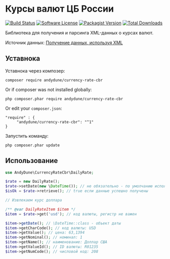 # Курсы валют ЦБ России

[![Build Status](https://travis-ci.org/AndyDune/CurrencyRateCbr.svg?branch=master)](https://travis-ci.org/AndyDune/CurrencyRateCbr)
[![Software License](https://img.shields.io/badge/license-MIT-brightgreen.svg?style=flat-square)](LICENSE)
[![Packagist Version](https://img.shields.io/packagist/v/andydune/currency-rate-cbr.svg?style=flat-square)](https://packagist.org/packages/andydune/currency-rate-cbr)
[![Total Downloads](https://img.shields.io/packagist/dt/andydune/currency-rate-cbr.svg?style=flat-square)](https://packagist.org/packages/andydune/currency-rate-cbr)


Библиотека для получения и парсинга XML-данных о курсах валют.

Источник данных: [Получение данных, используя XML](http://www.cbr.ru/development/SXML/)


Уставнока
------------

Уставнока через композер:

```
composer require andydune/currency-rate-cbr
```
Or if composer was not installed globally:
```
php composer.phar require andydune/currency-rate-cbr
```
Or edit your `composer.json`:
```
"require" : {
     "andydune/currency-rate-cbr": "^1"
}

```
Запустить команду:
```
php composer.phar update
```

Использование
--------------

```php
use AndyDune\CurrencyRateCbr\DailyRate;

$rate = new DailyRate();
$rate->setDate(new \DateTime()); // не обязательно - по умолчанию используется текущая дата 
$isOk = $rate->retrieve(); // true если данные успешно получены

// Извлекаем курс доллара 

/** @var DailyRateItem $item */
$item = $rate->get('usd'); // код валюты, регистр не важен

$item->getDate(); // \DateTime::class - объект даты
$item->getCharCode(); // код валюты: USD
$item->getValue(); // цена: 63,1394
$item->getNominal(); // номинал: 1
$item->getName(); // наименование: Доллар США
$item->getValueId(); // ID валюты: R01235
$item->getNumCode(); // числовой код: 208
```